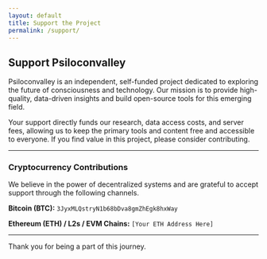 ```yaml
---
layout: default
title: Support the Project
permalink: /support/
---
```


## Support Psiloconvalley

Psiloconvalley is an independent, self-funded project dedicated to exploring the future of consciousness and technology. Our mission is to provide high-quality, data-driven insights and build open-source tools for this emerging field.

Your support directly funds our research, data access costs, and server fees, allowing us to keep the primary tools and content free and accessible to everyone. If you find value in this project, please consider contributing.

---

### Cryptocurrency Contributions

We believe in the power of decentralized systems and are grateful to accept support through the following channels.

**Bitcoin (BTC):**
`3JyxMLQstryN1b68bDva8gmZhEgk8hxWay`

**Ethereum (ETH) / L2s / EVM Chains:**
`[Your ETH Address Here]`

---

Thank you for being a part of this journey.
